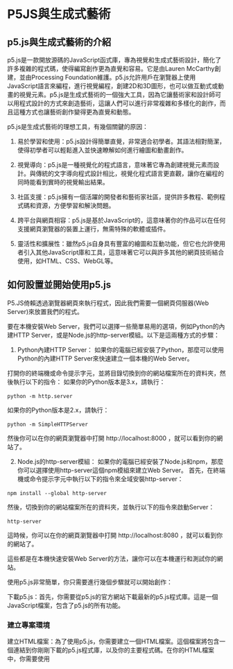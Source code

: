 # P5JS與生成式藝術

## p5.js與生成式藝術的介紹

p5.js是一款開放源碼的JavaScript函式庫，專為視覺和生成式藝術設計，簡化了許多複雜的程式碼，使得編寫創作更為直覺和容易。它是由Lauren McCarthy創建，並由Processing Foundation維護。p5.js允許用戶在瀏覽器上使用JavaScript語言來編程，進行視覺編程，創建2D和3D圖形，也可以做互動式或動畫的視覺元素。p5.js是生成式藝術的一個強大工具，因為它讓藝術家和設計師可以用程式設計的方式來創造藝術，這讓人們可以進行非常複雜和多樣化的創作，而且這種方式也讓藝術創作變得更為直覺和動態。

p5.js是生成式藝術的理想工具，有幾個關鍵的原因：

1. 易於學習和使用：p5.js設計得簡單直覺，非常適合初學者。其語法相對簡潔，使得初學者可以輕鬆進入並快速瞭解如何進行繪圖和動畫創作。

2. 視覺導向：p5.js是一種視覺化的程式語言，意味著它專為創建視覺元素而設計。與傳統的文字導向程式設計相比，視覺化程式語言更直觀，讓你在編程的同時能看到實時的視覺輸出結果。

3. 社區支援：p5.js擁有一個活躍的開發者和藝術家社區，提供許多教程、範例程式碼和資源，方便學習和解決問題。

4. 跨平台與網頁相容：p5.js是基於JavaScript的，這意味著你的作品可以在任何支援網頁瀏覽器的裝置上運行，無需特殊的軟體或插件。

5. 靈活性和擴展性：雖然p5.js自身具有豐富的繪圖和互動功能，但它也允許使用者引入其他JavaScript庫和工具，這意味著它可以與許多其他的網頁技術結合使用，如HTML、CSS、WebGL等。

## 如何設置並開始使用p5.js

P5.JS倚賴透過瀏覽器網頁來執行程式，因此我們需要一個網頁伺服器(Web Server)來放置我們的程式。

要在本機安裝Web Server，我們可以選擇一些簡單易用的選項，例如Python的內建HTTP Server，或是Node.js的http-server模組。以下是這兩種方式的步驟：

1. Python內建HTTP Server：
如果你的電腦已經安裝了Python，那麼可以使用Python的內建HTTP Server來快速建立一個本機的Web Server。

打開你的終端機或命令提示字元，並將目錄切換到你的網站檔案所在的資料夾，然後執行以下的指令：
如果你的Python版本是3.x，請執行：

`python -m http.server`

如果你的Python版本是2.x，請執行：

`python -m SimpleHTTPServer`

然後你可以在你的網頁瀏覽器中打開 http://localhost:8000 ，就可以看到你的網站了。

2. Node.js的http-server模組：
如果你的電腦已經安裝了Node.js和npm，那麼你可以選擇使用http-server這個npm模組來建立Web Server。
首先，在終端機或命令提示字元中執行以下的指令來全域安裝http-server：

`npm install --global http-server`


然後，切換到你的網站檔案所在的資料夾，並執行以下的指令來啟動Server：

`http-server`

這時候，你可以在你的網頁瀏覽器中打開 http://localhost:8080 ，就可以看到你的網站了。

這些都是在本機快速安裝Web Server的方法，讓你可以在本機運行和測試你的網站。

使用p5.js非常簡單，你只需要進行幾個步驟就可以開始創作：

下載p5.js：首先，你需要從p5.js的官方網站下載最新的p5.js程式庫。這是一個JavaScript檔案，包含了p5.js的所有功能。

### 建立專案環境

建立HTML檔案：為了使用p5.js，你需要建立一個HTML檔案。這個檔案將包含一個連結到你剛剛下載的p5.js程式庫，以及你的主要程式碼。在你的HTML檔案中，你需要使用<script>標籤來連結p5.js程式庫。例如，如果你的p5.js檔案和HTML檔案在同一個資料夾，你的<script>標籤應該如下所示：

`<script src="p5.js"></script>`

```html
<!DOCTYPE html>
<html>
  <head>
    <title>My p5.js Project</title>
    <script src="https://cdnjs.cloudflare.com/ajax/libs/p5.js/1.4.0/p5.js"></script>
    <script src="sketch.js"></script>
  </head>
  <body>
    <main>
    </main>
  </body>
</html>
```



寫入p5.js程式碼：接著你可以開始寫你的p5.js程式碼。一般來說，你的程式碼應該包含兩個主要的函數：setup()和draw()。setup()函數在程式開始時執行一次，用於進行一些初始設定，如建立畫布等。draw()函數則在setup()之後不斷重複執行，用於繪製和更新你的畫面。

執行你的程式：最後，你只需要在網頁瀏覽器中開啟你的HTML檔案，就可以看到你的p5.js程式的結果了。以上就是使用p5.js的基本步驟。一旦你瞭解了如何設置和使用p5.js，你就可以開始創作各種有趣的生成式藝術作品了。

### 線上開發環境

如果你是剛接觸程式設計，或者你不想在本地設置開發環境，p5.js提供了一個線上的程式編輯器，讓你可以直接在網頁瀏覽器中編寫和運行程式。這是一個方便且強大的工具，適合初學者或者進行快速原型開發的時候使用。

首先，打開p5.js網站（https://p5js.org/），然後在網站的上方導覽列中，點擊"Editor"的連結，就可以打開p5.js的線上編輯器。

<img src="P5JS.png" style="zoom:33%;" />
*P5JS website*

當你打開p5.js的線上編輯器後，你會看到一個編程的界面。左邊是程式編輯區，你可以在這裡寫程式。右邊是預覽區，你的程式運行的結果會在這裡顯示。

<img src="P5JSEditor.png" style="zoom:25%;" />
*P5JS Online Editor*


在編程區中，你會看到兩個預設的函式：setup()和draw()。setup()函式用於設置程式運行前的初使設定，而draw()函式則是一個會不斷重複執行的區塊，適合用來創建動畫或互動。

現在你就可以開始在p5.js線上編輯器中創作你的程式了！你可以透過p5.js的函式庫來繪圖、創造動畫、處理互動，甚至是處理聲音和視訊等等。

## p5.js中的基本概念

當我們開始使用p5.js來創作程式，需要熟悉以下的一些基本概念：

1. 畫布（Canvas）：p5.js中，所有的繪圖都會在一個名為畫布的二維空間中進行。我們可以使用createCanvas()函式來設置畫布的大小。
2. 座標系統：在p5.js的畫布上，左上角是座標系統的原點(0, 0)，x座標向右為正，y座標向下為正。這和我們在數學課程中學習的座標系統有些不同，但這是電腦圖形中常見的設定。
3. 形狀與顏色：p5.js提供了許多內建的函式來繪製各種形狀，如ellipse()畫橢圓，rect()畫矩形等等。顏色也可以透過fill()或stroke()函式來設定。
4. 動畫與互動：p5.js中有一個名為draw()的特殊函式，這個函式會在每秒60次的頻率下不斷被調用，適合用來製作動畫。此外，p5.js也提供了許多處理鍵盤、滑鼠、觸碰等互動的函式。
5. 變數與函式：在p5.js中，我們可以使用變數來儲存我們的數據，並使用函式來組織和重複使用我們的程式碼。這和大多數程式語言中的變數和函式的概念相同。

在 p5.js 中，有很多函數和物件可以用來繪圖和創建視覺效果。以下是一些基本的函數：

1. createCanvas(width, height): 創建一個新的畫布，設定其寬度和高度。

2. background(color): 設定畫布的背景顏色。

3. fill(color): 設定繪圖元素的填充顏色。

4. noFill(): 繪圖元素不填充顏色。

5. stroke(color): 設定繪圖元素的線條顏色。

6. noStroke(): 繪圖元素不描繪線條。

7. strokeWeight(weight): 設定線條的寬度。

8. line(x1, y1, x2, y2): 繪製一條從 (x1, y1) 到 (x2, y2) 的直線。

9. rect(x, y, width, height): 繪製一個矩形，左上角的位置為 (x, y)，寬度為 width，高度為 height。

10. circle(x, y, diameter): 繪製一個圓，中心為 (x, y)，直徑為 diameter。

11. ellipse(x, y, width, height): 繪製一個橢圓，中心為 (x, y)，寬度為 width，高度為 height。

12. triangle(x1, y1, x2, y2, x3, y3): 繪製一個三角形，三個頂點分別為 (x1, y1)，(x2, y2)，(x3, y3)。

13. beginShape() 和 endShape(): 定義一個複雜形狀的開始和結束。在這兩個函數之間，你可以使用 vertex(x, y) 函數來添加形狀的頂點。

14. vertex(x, y): 在 beginShape() 和 endShape() 中使用，添加形狀的一個頂點。

15. curveVertex(x, y): 繪製一個曲線頂點，用於 beginShape() 和 endShape() 中。

16. bezier(x1, y1, x2, y2, x3, y3, x4, y4): 繪製一條貝塞爾曲線。

17. quad(x1, y1, x2, y2, x3, y3, x4, y4): 繪製一個四邊形。
